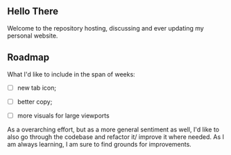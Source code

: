 ## Hello There

<!-- please note, this readme was re-initialized on the 4th of September, to refactor and refresh the website -->

Welcome to the repository hosting, discussing and ever updating my personal website.

## Roadmap

What I'd like to include in the span of weeks:

- [ ] new tab icon;

- [ ] better copy;

- [ ] more visuals for large viewports

As a overarching effort, but as a more general sentiment as well, I'd like to also go through the codebase and refactor it/ improve it where needed. As I am always learning, I am sure to find grounds for improvements.

